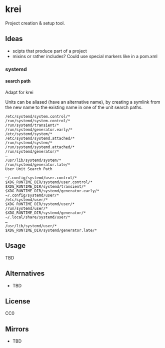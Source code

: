 # krei

Project creation & setup tool.

## Ideas

- scipts that produce part of a project
- mixins or rather includes? Could use special markers like <!-- krei-managed: unit-id --> in a pom.xml

### systemd

#### search path

Adapt for krei

Units can be aliased (have an alternative name), by creating a symlink from the new name to the existing name in one of the unit search paths.

```
/etc/systemd/system.control/*
/run/systemd/system.control/*
/run/systemd/transient/*
/run/systemd/generator.early/*
/etc/systemd/system/*
/etc/systemd/systemd.attached/*
/run/systemd/system/*
/run/systemd/systemd.attached/*
/run/systemd/generator/*
…
/usr/lib/systemd/system/*
/run/systemd/generator.late/*
User Unit Search Path

~/.config/systemd/user.control/*
$XDG_RUNTIME_DIR/systemd/user.control/*
$XDG_RUNTIME_DIR/systemd/transient/*
$XDG_RUNTIME_DIR/systemd/generator.early/*
~/.config/systemd/user/*
/etc/systemd/user/*
$XDG_RUNTIME_DIR/systemd/user/*
/run/systemd/user/*
$XDG_RUNTIME_DIR/systemd/generator/*
~/.local/share/systemd/user/*
…
/usr/lib/systemd/user/*
$XDG_RUNTIME_DIR/systemd/generator.late/*
```

## Usage

TBD

## Alternatives

- TBD

## License

CC0

## Mirrors

- TBD
